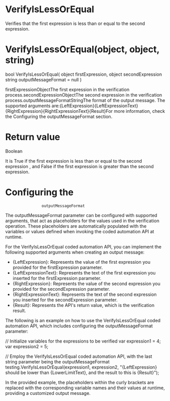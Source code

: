 ﻿# VerifyIsLessOrEqual

Verifies that the first expression is less than or equal to the second expression.

# 



# VerifyIsLessOrEqual(object, object, string)

bool VerifyIsLessOrEqual(
       object firstExpression,
       object secondExpression
       string outputMessageFormat = null
)

firstExpressionObjectThe first expression in the verification process.secondExpressionObjectThe second expression in the verification process.outputMessageFormatStringThe format of the output message. The supported arguments are:{LeftExpression}{LeftExpressionText}{RightExpression}{RightExpressionText}{Result}For more information, check the Configuring the
                                    outputMessageFormat section.

# Return value

Boolean

It is True if the first expression is less than or equal to the
                second expression , and False if the first expression is greater
                than the second expression.

# Configuring the
                    outputMessageFormat

The outputMessageFormat parameter can be configured with supported
                arguments, that act as placeholders for the values used in the verification
                operation. These placeholders are automatically populated with the variables or
                values defined when invoking the coded automation API at runtime.

For the VerifyIsLessOrEqual coded automation API, you can implement the following
                supported arguments when creating an output message:

* {LeftExpression}: Represents the value of the first expression you provided for the firstExpression parameter.
* {LeftExpressionText}: Represents the text of the first expression you inserted for the firstExpression parameter.
* {RightExpression}: Represents the value of the second expression you provided for the secondExpression parameter.
* {RightExpressionText}: Represents the text of the second expression you inserted for the secondExpression parameter.
* {Result}: Represents the API's return value, which is the verification result.

The following is an example on how to use the VerifyIsLessOrEqual coded automation
                API, which includes configuring the outputMessageFormat
                parameter:

// Initialize variables for the expressions to be verified
var expression1 = 4;
var expression2 = 5;

// Employ the VerifyIsLessOrEqual coded automation API, with the last string parameter being the outputMessageFormat
testing.VerifyIsLessOrEqual(expression1, expression2, "{LeftExpression} should be lower than {LowerLimitText}, and the result to this is {Result}");

In the provided example, the placeholders within the curly brackets are replaced with
                the corresponding variable names and their values at runtime, providing a customized
                output message.
